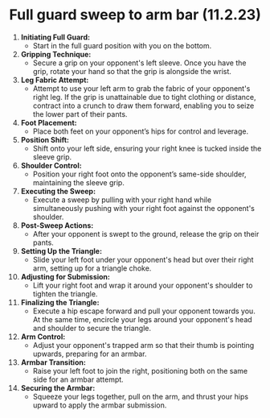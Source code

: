 # Full guard sweep to arm bar (11.2.23)

1. **Initiating Full Guard:**
   * Start in the full guard position with you on the bottom.
2. **Gripping Technique:**
   * Secure a grip on your opponent's left sleeve. Once you have the grip, rotate your hand so that the grip is alongside the wrist.
3. **Leg Fabric Attempt:**
   * Attempt to use your left arm to grab the fabric of your opponent's right leg. If the grip is unattainable due to tight clothing or distance, contract into a crunch to draw them forward, enabling you to seize the lower part of their pants.
4. **Foot Placement:**
   * Place both feet on your opponent’s hips for control and leverage.
5. **Position Shift:**
   * Shift onto your left side, ensuring your right knee is tucked inside the sleeve grip.
6. **Shoulder Control:**
   * Position your right foot onto the opponent’s same-side shoulder, maintaining the sleeve grip.
7. **Executing the Sweep:**
   * Execute a sweep by pulling with your right hand while simultaneously pushing with your right foot against the opponent's shoulder.
8. **Post-Sweep Actions:**
   * After your opponent is swept to the ground, release the grip on their pants.
9. **Setting Up the Triangle:**
   * Slide your left foot under your opponent's head but over their right arm, setting up for a triangle choke.
10. **Adjusting for Submission:**
    * Lift your right foot and wrap it around your opponent's shoulder to tighten the triangle.
11. **Finalizing the Triangle:**
    * Execute a hip escape forward and pull your opponent towards you. At the same time, encircle your legs around your opponent's head and shoulder to secure the triangle.
12. **Arm Control:**
    * Adjust your opponent's trapped arm so that their thumb is pointing upwards, preparing for an armbar.
13. **Armbar Transition:**
    * Raise your left foot to join the right, positioning both on the same side for an armbar attempt.
14. **Securing the Armbar:**
    * Squeeze your legs together, pull on the arm, and thrust your hips upward to apply the armbar submission.
